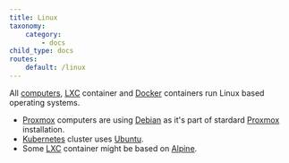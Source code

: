 ```yaml
---
title: Linux
taxonomy:
    category:
        - docs
child_type: docs
routes:
    default: /linux
---
```


All [computers](/computers), [LXC](/lxc) container and [Docker](/docker) containers run Linux based operating systems.
* [Proxmox](/proxmox) computers are using [Debian](https://www.debian.org/) as it's part of stardard [Proxmox](/proxmox) installation.
* [Kubernetes](/kubernetes) cluster uses [Ubuntu](https://ubuntu.com/).
* Some [LXC](/lxc) container might be based on [Alpine](https://www.alpinelinux.org/).